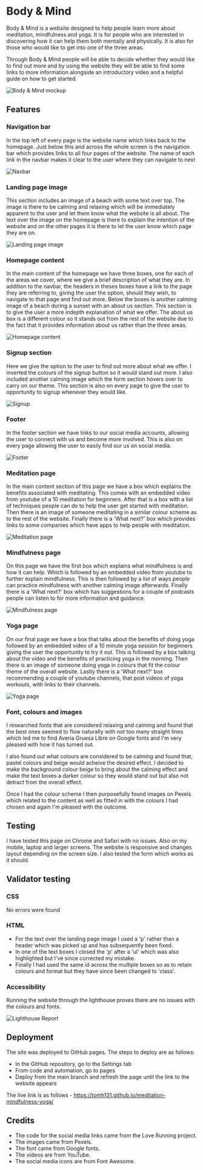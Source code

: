 # Body & Mind
Body & Mind is a website designed to help people learn more about meditation, mindfulness and yoga. It is for people who are interested in discovering how it can help them both mentally and physically. It is also for those who would like to get into one of the three areas.

Through Body & Mind people will  be able to decide whether they would like to find out more and by using the website they will be able to find some links to more information alongside an introductory video and a helpful guide on how to get started.

![Body & Mind mockup](assets/images/body-&-mind-mockup.png)

## Features

### Navigation bar

In the top left of every page is the website name which links back to the homepage. Just below this and across the whole screen is the navigation bar which provides links to all four pages of the website. The name of each link in the navbar makes it clear to the user where they can navigate to next

![Navbar](assets/images/navbar.png)

### Landing page image

This section includes an image of a beach with some text over top. The image is there to be calming and relaxing which will be immediately apparent to the user and let them know what the website is all about. The text over the image on the homepage is there to explain the intention of the website and on the other pages it is there to let the user know which page they are on. 

![Landing page image](assets/images/landing-page-image.png)

### Homepage content

In the main content of the homepage we have three boxes, one for each of the areas we cover, where we give a brief description of what they are. In addition to the navbar, the headers in theses boxes have a link to the page they are referring to, giving the user the option, should they wish, to navigate to that page and find out more. Below the boxes is another calming image of a beach during a sunset with an about us section. This section is to give the user a more indepth explanation of what we offer. The about us box is a different colour so it stands out from the rest of the website due to the fact that it provides information about us rather than the three areas.

![Homepage content](assets/images/homepage-content.png)

### Signup section

Here we give the option to the user to find out more about what we offer. I inverted the colours of the signup button so it would stand out more. I also included another calming image which the form section hovers over to carry on our theme. This section is also on every page to give the user to opportunity to signup whenever they would like. 

![Signup](assets/images/signup.png)

### Footer

In the footer section we have links to our social media accounts, allowing the user to connect with us and become more involved. This is also on every page allowing the user to easily find our us on social media.

![Footer](assets/images/footer.png)

### Meditation page

In the main content section of this page we have a box which explains the benefits associated with meditating. This comes with an embedded video from youtube of a 10 meditation for beginners. After that is a box with a list of techniques people can do to help the user get started with meditation. Then there is an image of someone meditating in a similar colour scheme as to the rest of the website. Finally there is a 'What next?' box which provides links to some companies which have apps to help people with meditation.

![Meditation page](assets/images/meditation.png)

### Mindfulness page

On this page we have the first box which explains what mindfulness is and how it can help. Which is followed by an embedded video from youtube to further explain mindfulness. This is then followed by a list of ways people can practice mindfulness with another calming image afterwards. Finally there is a 'What next?' box which has suggestions for a couple of podcasts people can listen to for more information and guidance.

![Mindfulness page](assets/images/mindfulness-page.png)

### Yoga page

On our final page we have a box that talks about the benefits of doing yoga followed by an embedded video of a 10 minute yoga session for beginners giving the user the opportunity to try it out. This is followed by a box talking about the video and the benefits of practicing yoga in the morning. Then there is an image of someone doing yoga in colours that fit the colour theme of the overall website. Lastly there is a 'What next?' box recommending a couple of youtube channels, that post videos of yoga workouts, with links to their channels.

![Yoga page](assets/images/yoga-page.png)

### Font, colours and images

I researched fonts that are considered relaxing and calming and found that the best ones seemed to flow naturally with not too many straight lines which led me to find Averia Gruesa Libre on Google fonts and I'm very pleased with how it has turned out.

I also found out what colours are considered to be calming and found that, pastel colours and beige would acheive the desired effect. I decided to make the background colour beige to bring about the calming effect and make the text boxes a darker colour so they would stand out but also not detract from the overall effect. 

Once I had the colour scheme I then purposefully found images on Pexels which related to the content as well as fitted in with the colours I had chosen and again I'm pleased with the outcome.

## Testing

I have tested this page on Chrome and Safari with no issues. Also on my mobile, laptop and larger screens. The website is responsive and changes layout depending on the screen size. I also tested the form which works as it should.

## Validator testing

### CSS

No errors were found

### HTML

 - For the text over the landing page image I used a 'p' rather than a header which was picked up and has subsequently been fixed. 
 - In one of the text boxes I closed the 'p' after a 'ul' which was also highlighted but I've since corrected my mistake. 
 - Finally I had used the same id across the multiple boxes so as to retain colours and format but they have since been changed to 'class'.

### Accessibility 

Running the website through the lighthouse proves there are no issues with the colours and fonts.

![Lighthouse Report](assets/images/lighthouse-report.png)

## Deployment

The site was deployed to GitHub pages. The steps to deploy are as follows:
 - In the GitHub repository, go to the Settings tab 
 - From code and automation, go to pages
 - Deploy from the main branch and refresh the page until the link to the website appears 

The live link is as follows - https://tomh131.github.io/meditation-mindfulness-yoga/ 

## Credits

 - The code for the social media links came from the Love Running project.
 - The images came from Pexels.
 - The font came from Google fonts.
 - The videos are from YouTube.
 - The social media icons are from Font Awesome.